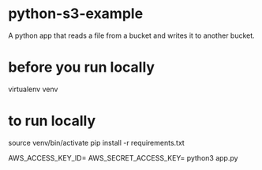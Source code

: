 # python-s3-example
A python app that reads a file from a bucket and writes it to another bucket.


# before you  run locally
virtualenv venv

# to run locally
source venv/bin/activate
pip install -r requirements.txt

AWS_ACCESS_KEY_ID=<replace-me> AWS_SECRET_ACCESS_KEY=<replace-me> python3 app.py